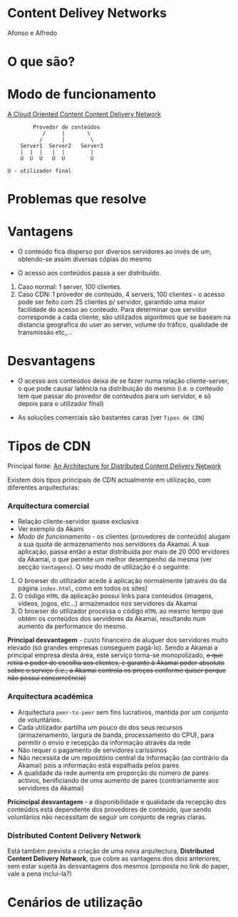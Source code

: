 Content Delivey Networks
========================

Afonso e Alfredo

# O que são?



# Modo de funcionamento

[A Cloud Oriented Content Content Delivery Network](http://ieeexplore.ieee.org/xpls/icp.jsp?arnumber=6461891)


```
        Provedor de conteúdos
           /     |       \
          /      |        \
    Server1  Server2   Server3
    |  |  |   |  |        |
    U  U  U   U  U        U

U - utilizador final
```

# Problemas que resolve


# Vantagens

 * O conteúdo fica disperso por diversos servidores ao invés de um, 
 obtendo-se assim diversas cópias do mesmo

 * O acesso aos conteúdos passa a ser distribuído.
  1. Caso normal: 1 server, 100 clientes.
  2. Caso CDN: 1 provedor de conteúdo, 4 servers, 100 clientes - o acesso
  pode ser feito com 25 clientes p/ servidor, garantido uma maior facilidade
  do acesso ao conteudo. Para determinar que servidor corresponde a cada
  cliente, são utilizados algoritmos que se baseam na distancia geografica
  do user ao server, volume do tráfico, qualidade de transmissão etc,...


# Desvantagens

 * O acesso aos conteúdos deixa de se fazer numa relação cliente-server, 
 o que pode causar latência na distribuição do mesmo (i.e. o conteudo 
 tem que passar do provedor de conteudos para um servidor, e só depois 
 para o utilizador final)

 * As soluções comerciais são bastantes caras (ver `Tipos de CDN`)




# Tipos de CDN

Principal fonte:
[An Architecture for Distributed Content Delivery Network](http://ieeexplore.ieee.org/xpls/icp.jsp?arnumber=4444113)

Existem dois tipos principais de CDN actualmente em utilização, com 
diferentes arquitecturas:

### Arquitectura comercial

 - Relação cliente-servidor quase exclusiva
 - Ver exemplo da Akami
 - *Modo de funcionamento* - os clientes (provedores de conteúdo) 
 alugam a sua quota de armazenamento nos servidores da Akamai. A sua 
 aplicação, passa então a estar distribuída por mais de 20 000 
 ervidores da Akamai, o que permite um melhor desempenho da mesma 
 (ver secção `Vantagens`). O seu modo de utilização é o seguinte:

  1. O browser do utilizador acede à aplicação normalmente (através do
  da página `index.html`, como em todos os sites)
  2. O código `HTML` da aplicação possui links para conteúdos (imagens,
  videos, jogos, etc...) armazenados nos servidores da Akamai
  3. O browser do utilizador processa o código `HTML` ao mesmo tempo
  que obtém os conteúdos dos servidores da Akamai, resultando num 
  aumento da performance do mesmo.

**Principal desvantagem** - custo financeiro de aluguer dos servidores
muito elevado (só grandes empresas conseguem pagá-lo). Sendo a Akamai a
principal empresa desta área, este serviço torna-se monopolizado, ~~o que
retira o poder de escolha aos clientes, e garante à Akamai poder absoluto
sobre o serviço (i.e., a Akamai controla os preços conforme quiser porque
não possui concorreência)~~





### Arquitectura académica

 - Arquitectura `peer-to-peer` sem fins lucrativos, mantida por um 
 conjunto de voluntários.
 - Cada utilizador partilha um pouco do dos seus recursos (armazenamento, 
 largura de banda, processamento do CPU), para permitir o envio e recepção
 da informação através da rede
 - Não requer o pagamento de servidores caríssimos
 - Não necessita de um repositório central da informação (ao contrário
 da Akamai) pois a informação está espalhada pelos pares
 - A qualidade da rede aumenta em proporção do número de pares activos, 
 benificiando de uma aumento de pares (contrariamente aos servidores da
 Akamai)

**Pricincipal desvantagem** - a disponibilidade e qualidade da recepção 
dos conteúdos está dependente dos provedores de conteúdo, que sendo 
voluntários não necessitam de seguir um conjunto de regras claras.

### Distributed Content Delivery Network

Está também prevista a criação de uma nova arquitectura, 
**Distributed Content Delivery Network**, que cobre as vantagens dos 
dois anteriores, sem estar sujeita às desvantagens dos mesmos 
(proposta no link do paper, vale a pena incluí-la?)


# Cenários de utilização
